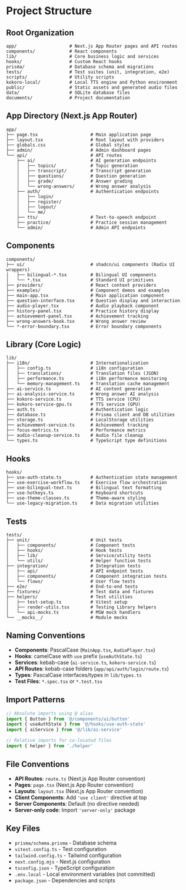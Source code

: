 # Project Structure

## Root Organization

```
app/                    # Next.js App Router pages and API routes
components/             # React components
lib/                    # Core business logic and services
hooks/                  # Custom React hooks
prisma/                 # Database schema and migrations
tests/                  # Test suites (unit, integration, e2e)
scripts/                # Utility scripts
kokoro-local/           # Local TTS engine and Python environment
public/                 # Static assets and generated audio files
data/                   # SQLite database files
documents/              # Project documentation
```

## App Directory (Next.js App Router)

```
app/
├── page.tsx                    # Main application page
├── layout.tsx                  # Root layout with providers
├── globals.css                 # Global styles
├── admin/                      # Admin dashboard pages
└── api/                        # API routes
    ├── ai/                     # AI generation endpoints
    │   ├── topics/             # Topic generation
    │   ├── transcript/         # Transcript generation
    │   ├── questions/          # Question generation
    │   ├── grade/              # Answer grading
    │   └── wrong-answers/      # Wrong answer analysis
    ├── auth/                   # Authentication endpoints
    │   ├── login/
    │   ├── register/
    │   ├── logout/
    │   └── me/
    ├── tts/                    # Text-to-speech endpoint
    ├── practice/               # Practice session management
    └── admin/                  # Admin API endpoints
```

## Components

```
components/
├── ui/                         # shadcn/ui components (Radix UI wrappers)
│   ├── bilingual-*.tsx         # Bilingual UI components
│   └── *.tsx                   # Standard UI primitives
├── providers/                  # React context providers
├── examples/                   # Component demos and examples
├── main-app.tsx                # Main application component
├── question-interface.tsx      # Question display and interaction
├── audio-player.tsx            # Audio playback component
├── history-panel.tsx           # Practice history display
├── achievement-panel.tsx       # Achievement tracking
├── wrong-answers-book.tsx      # Wrong answer review
└── *-error-boundary.tsx        # Error boundary components
```

## Library (Core Logic)

```
lib/
├── i18n/                       # Internationalization
│   ├── config.ts               # i18n configuration
│   ├── translations/           # Translation files (JSON)
│   ├── performance.ts          # i18n performance monitoring
│   └── memory-management.ts    # Translation cache management
├── ai-service.ts               # AI content generation
├── ai-analysis-service.ts      # Wrong answer AI analysis
├── kokoro-service.ts           # TTS service (CPU)
├── kokoro-service-gpu.ts       # TTS service (GPU)
├── auth.ts                     # Authentication logic
├── database.ts                 # Prisma client and DB utilities
├── storage.ts                  # LocalStorage utilities
├── achievement-service.ts      # Achievement tracking
├── focus-metrics.ts            # Performance metrics
├── audio-cleanup-service.ts    # Audio file cleanup
└── types.ts                    # TypeScript type definitions
```

## Hooks

```
hooks/
├── use-auth-state.ts           # Authentication state management
├── use-exercise-workflow.ts    # Exercise flow orchestration
├── use-bilingual-text.ts       # Bilingual text formatting
├── use-hotkeys.ts              # Keyboard shortcuts
├── use-theme-classes.ts        # Theme-aware styling
└── use-legacy-migration.ts     # Data migration utilities
```

## Tests

```
tests/
├── unit/                       # Unit tests
│   ├── components/             # Component tests
│   ├── hooks/                  # Hook tests
│   ├── lib/                    # Service/utility tests
│   └── utils/                  # Helper function tests
├── integration/                # Integration tests
│   ├── api/                    # API endpoint tests
│   ├── components/             # Component integration tests
│   └── flows/                  # User flow tests
├── e2e/                        # End-to-end tests
├── fixtures/                   # Test data and fixtures
├── helpers/                    # Test utilities
│   ├── test-setup.ts           # Vitest setup
│   ├── render-utils.tsx        # Testing Library helpers
│   └── api-mocks.ts            # MSW mock handlers
└── __mocks__/                  # Module mocks
```

## Naming Conventions

- **Components**: PascalCase (`MainApp.tsx`, `AudioPlayer.tsx`)
- **Hooks**: camelCase with `use` prefix (`useAuthState.ts`)
- **Services**: kebab-case (`ai-service.ts`, `kokoro-service.ts`)
- **API Routes**: kebab-case folders (`app/api/auth/login/route.ts`)
- **Types**: PascalCase interfaces/types in `lib/types.ts`
- **Test Files**: `*.spec.tsx` or `*.test.tsx`

## Import Patterns

```typescript
// Absolute imports using @ alias
import { Button } from '@/components/ui/button'
import { useAuthState } from '@/hooks/use-auth-state'
import { aiService } from '@/lib/ai-service'

// Relative imports for co-located files
import { helper } from './helper'
```

## File Conventions

- **API Routes**: `route.ts` (Next.js App Router convention)
- **Pages**: `page.tsx` (Next.js App Router convention)
- **Layouts**: `layout.tsx` (Next.js App Router convention)
- **Client Components**: Add `'use client'` directive at top
- **Server Components**: Default (no directive needed)
- **Server-only code**: Import `'server-only'` package

## Key Files

- `prisma/schema.prisma` - Database schema
- `vitest.config.ts` - Test configuration
- `tailwind.config.ts` - Tailwind configuration
- `next.config.mjs` - Next.js configuration
- `tsconfig.json` - TypeScript configuration
- `.env.local` - Local environment variables (not committed)
- `package.json` - Dependencies and scripts
